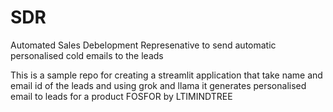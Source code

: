 # SDR
Automated Sales Debelopment Represenative to send automatic personalised cold emails to the leads

This is a sample repo for creating a streamlit application that take name and email id of the leads and using grok and llama it generates personalised email to leads for a product FOSFOR by LTIMINDTREE